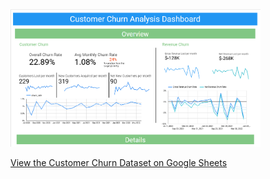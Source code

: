 <img src="assets/customer_churn_dashboard_thumbnail.png" alt="Looker Studio Customer Churn Dashboard" width="400">


[View the Customer Churn Dataset on Google Sheets](https://docs.google.com/spreadsheets/d/1RsuBp4I__ySf9EJ-NcITVaI2ZvPZnKxmS3IvsySySYg/edit?usp=sharing)

